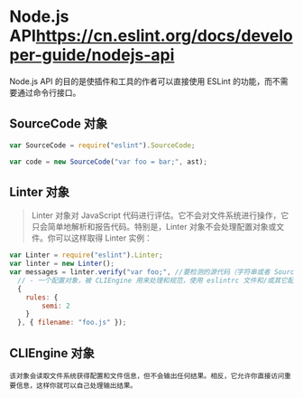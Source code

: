 # Node.js API<https://cn.eslint.org/docs/developer-guide/nodejs-api>

  Node.js API 的目的是使插件和工具的作者可以直接使用 ESLint 的功能，而不需要通过命令行接口。

##  SourceCode 对象

  ```js
  var SourceCode = require("eslint").SourceCode;

  var code = new SourceCode("var foo = bar;", ast);
  ```

## Linter 对象

  > Linter 对象对 JavaScript 代码进行评估。它不会对文件系统进行操作，它只会简单地解析和报告代码。特别是，Linter 对象不会处理配置对象或文件。你可以这样取得 Linter 实例：

  ```js
  var Linter = require("eslint").Linter;
  var linter = new Linter();
  var messages = linter.verify("var foo;", //要检测的源代码（字符串或者 SourceCode 的实例）。
    // - 一个配置对象，被 CLIEngine 用来处理和规范，使用 eslintrc 文件和/或其它配置参数
    {
      rules: {
          semi: 2
      }
    }, { filename: "foo.js" });
  ```
  ## CLIEngine 对象

    该对象会读取文件系统获得配置和文件信息，但不会输出任何结果。相反，它允许你直接访问重要信息，这样你就可以自己处理输出结果。

    

